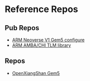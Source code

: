 
# Reference Repos

## Pub Repos

- [ARM Neoverse V1 Gem5 configure](https://github.com/darchr/novoverse)
- [ARM AMBA/CHI TLM library](https://github.com/signature-ip-ai/amba-tlm)

## Repos

- [OpenXiangShan Gem5](https://github.com/OpenXiangShan/GEM5)


